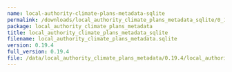 ```yaml
---
name: local-authority-climate-plans-metadata-sqlite
permalink: /downloads/local_authority_climate_plans_metadata_sqlite/0_19_4
package: local_authority_climate_plans_metadata
title: local_authority_climate_plans_metadata_sqlite
filename: local_authority_climate_plans_metadata.sqlite
version: 0.19.4
full_version: 0.19.4
file: /data/local_authority_climate_plans_metadata/0.19.4/local_authority_climate_plans_metadata.sqlite
---
```

